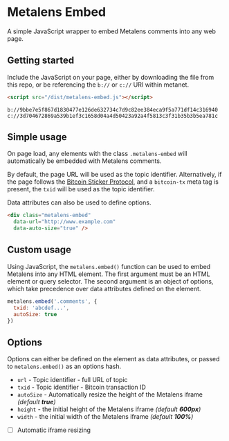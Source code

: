# Metalens Embed

A simple JavaScript wrapper to embed Metalens comments into any web page.

## Getting started

Include the JavaScript on your page, either by downloading the file from this repo, or be referencing the `b://` or `c://` URI within metanet.

```html
<script src="/dist/metalens-embed.js"></script>
```

```text
b://9bbe7e5f867d1830477e126de632734c7d9c82ee384eca9f5a771df14c316940
c://3d704672869a539b1ef3c1658d04a4d50423a92a4f5813c3f31b35b3b5ea781c
```

## Simple usage

On page load, any elements with the class `.metalens-embed` will automatically be embedded with Metalens comments.

By default, the page URL will be used as the topic identifier. Alternatively, if the page follows the [Bitcoin Sticker Protocol](https://sticker.planaria.network/), and a `bitcoin-tx` meta tag is present, the `txid` will be used as the topic identifier.

Data attributes can also be used to define options.

```html
<div class="metalens-embed"
  data-url="http://www.example.com"
  data-auto-size="true" />
```

## Custom usage

Using JavaScript, the `metalens.embed()` function can be used to embed Metalens into any HTML element. The first argument must be an HTML element or query selector. The second argument is an object of options, which take precedence over data attributes defined on the element.

```javascript
metalens.embed('.comments', {
  txid: 'abcdef...',
  autoSize: true
})
```

## Options

Options can either be defined on the element as data attributes, or passed to `metalens.embed()` as an options hash.

* `url` - Topic identifier - full URL of topic
* `txid` - Topic identifier - Bitcoin transaction ID
* `autoSize` - Automatically resize the height of the Metalens iframe *(default **true**)*
* `height` - the initial height of the Metalens iframe *(default **600px**)*
* `width` - the initial width of the Metalens iframe *(default **100%**)*

* [ ] Automatic iframe resizing